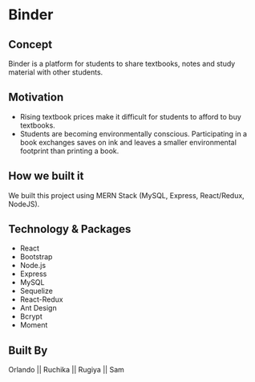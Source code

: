 # Binder 

## Concept
Binder is a platform for students to share textbooks, notes and study material with other students. 

## Motivation
* Rising textbook prices make it difficult for students to afford to buy textbooks.
* Students are becoming environmentally conscious. Participating in a book exchanges saves on ink and leaves a smaller environmental footprint than printing a book.

## How we built it
We built this project using MERN Stack (MySQL, Express, React/Redux, NodeJS).

## Technology & Packages
* React
* Bootstrap
* Node.js
* Express
* MySQL
* Sequelize
* React-Redux
* Ant Design
* Bcrypt
* Moment

## Built By
Orlando || Ruchika || Rugiya || Sam 


